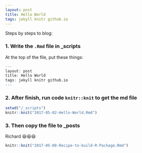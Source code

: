 ```yaml
---
layout: post
title: Hello World
tags: jekyll knitr github.io
---
```


Steps by steps to blog:

### 1. Write the `.Rmd` file in _scripts

At the top of the file, put these things:
```r
---
layout: post
title: Hello World
tags: jekyll knitr github.io
---
```
### 2. After finish, run code `knitr::knit` to get the md file

```r
setwd("/_scripts")
knitr::knit("2017-05-02-Hello-World.Rmd")
```
### 3. Then copy the file to _posts

Richard
:laughing::laughing::laughing:

```r
knitr::knit("2017-05-08-Recipe-to-build-R-Package.Rmd")
```

